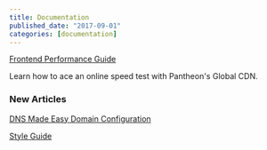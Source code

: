 ```yaml
---
title: Documentation
published_date: "2017-09-01"
categories: [documentation]
---
```

[Frontend Performance Guide](/guides/frontend-performance)

Learn how to ace an online speed test with Pantheon's Global CDN.

### New Articles

[DNS Made Easy Domain Configuration](/dns-made-easy)

[Style Guide](/style-guide)
